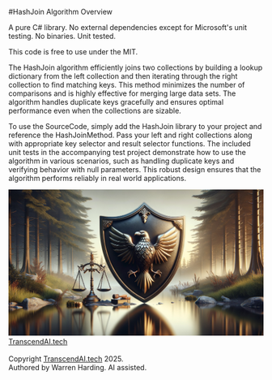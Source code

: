 
#HashJoin Algorithm Overview

A pure C# library. No external dependencies except for Microsoft's unit testing. No binaries. Unit tested.

This code is free to use under the MIT.

The HashJoin algorithm efficiently joins two collections by building a lookup dictionary from the left collection and then iterating through the right collection to find matching keys. This method minimizes the number of comparisons and is highly effective for merging large data sets. The algorithm handles duplicate keys gracefully and ensures optimal performance even when the collections are sizable.

To use the SourceCode, simply add the HashJoin library to your project and reference the HashJoinMethod. Pass your left and right collections along with appropriate key selector and result selector functions. The included unit tests in the accompanying test project demonstrate how to use the algorithm in various scenarios, such as handling duplicate keys and verifying behavior with null parameters. This robust design ensures that the algorithm performs reliably in real world applications.

![AI Image](aiimage.jpg)
[TranscendAI.tech](https://TranscendAI.tech)<br>
<br>
Copyright [TranscendAI.tech](https://TranscendAI.tech) 2025.</br>
Authored by Warren Harding. AI assisted.</br>
